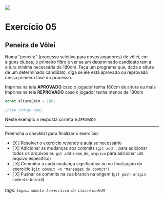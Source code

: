 ![](https://i.imgur.com/xG74tOh.png)

# Exercício 05

## Peneira de Vôlei

Numa "peneira" (processo seletivo para novos jogadores) de vôlei, em alguns clubes, o primeiro filtro é ver se um determinado candidato tem a altura mínima necessária de 180cm. Faça um programa que, dada a altura de um determinado candidato, diga se ele está aprovado ou reprovado nessa primeira fase do processo.

Imprima na tela **APROVADO** caso o jogador tenha 180cm de altura ou mais
Imprima na tela **REPROVADO** caso o jogador tenha menos de 180cm

```javascript
const alturaEmCm = 185;

//seu código aqui
```

Neste exemplo a resposta correta é `APROVADO`

---

Preencha a checklist para finalizar o exercício:

- [X ] Resolver o exercício revendo a aula se necessário
- [ X] Adicionar as mudanças aos commits (`git add .` para adicionar todos os arquivos ou `git add nome_do_arquivo` para adicionar um arquivo específico)
- [ X] Commitar a cada mudança significativa ou na finalização do exercício (`git commit -m "Mensagem do commit"`)
- [ X] Pushar os commits na sua branch na origem (`git push origin nome-da-branch`)

###### tags: `lógica` `módulo 1` `exercício de classe` `nodeJS`
